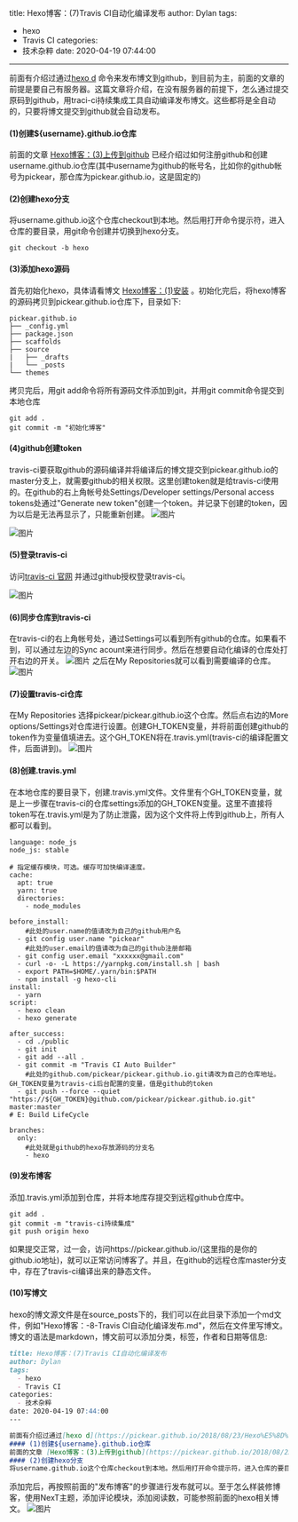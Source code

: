 title: Hexo博客：(7)Travis CI自动化编译发布
author: Dylan
tags:
  - hexo
  - Travis CI
categories:
  - 技术杂粹
date: 2020-04-19 07:44:00
---

前面有介绍过通过[hexo d](https://pickear.github.io/2018/08/23/Hexo%E5%8D%9A%E5%AE%A2%EF%BC%9A-3-%E4%B8%8A%E4%BC%A0%E5%88%B0github/) 命令来发布博文到github，到目前为主，前面的文章的前提是要自己有服务器。这篇文章将介绍，在没有服务器的前提下，怎么通过提交原码到github，用traci-ci持续集成工具自动编译发布博文。这些都将是全自动的，只要将博文提交到github就会自动发布。
#### (1)创建${username}.github.io仓库
前面的文章 [Hexo博客：(3)上传到github](https://pickear.github.io/2018/08/23/Hexo%E5%8D%9A%E5%AE%A2%EF%BC%9A-3-%E4%B8%8A%E4%BC%A0%E5%88%B0github/) 已经介绍过如何注册github和创建username.github.io仓库(其中username为github的帐号名，比如你的github帐号为pickear，那仓库为pickear.github.io，这是固定的)
#### (2)创建hexo分支
将username.github.io这个仓库checkout到本地。然后用打开命令提示符，进入仓库的要目录，用git命令创建并切换到hexo分支。
```shell
git checkout -b hexo
```
#### (3)添加hexo源码
首先初始化hexo，具体请看博文 [Hexo博客：(1)安装](https://pickear.github.io/2018/08/22/Hexo%E5%8D%9A%E5%AE%A2%EF%BC%9A-1-%E5%AE%89%E8%A3%85/) 。初始化完后，将hexo博客的源码拷贝到pickear.github.io仓库下，目录如下:
```
pickear.github.io
├── _config.yml
├── package.json
├── scaffolds
├── source
|   ├── _drafts
|   └── _posts
└── themes
```
拷贝完后，用git add命令将所有源码文件添加到git，并用git commit命令提交到本地仓库
```shell
git add .
git commit -m "初始化博客"
```

#### (4)github创建token
travis-ci要获取github的源码编译并将编译后的博文提交到pickear.github.io的master分支上，就需要github的相关权限。这里创建token就是给travis-ci使用的。在github的右上角帐号处Settings/Developer settings/Personal access tokens处通过"Generate new token"创建一个token。并记录下创建的token，因为以后是无法再显示了，只能重新创建。
![图片](/images/blog/github_token1.png)

![图片](/images/blog/github_token2.png)

#### (5)登录travis-ci
访问[travis-ci 官网](https://www.travis-ci.org/) 并通过github授权登录travis-ci。

![图片](/images/blog/travis-ci_login.png)

#### (6)同步仓库到travis-ci
在travis-ci的右上角帐号处，通过Settings可以看到所有github的仓库。如果看不到，可以通过左边的Sync acount来进行同步。然后在想要自动化编译的仓库处打开右边的开关。
![图片](/images/blog/travis-ci_settings.png)
之后在My Repositories就可以看到需要编译的仓库。
![图片](/images/blog/travis-ci_repositeries.png)

#### (7)设置travis-ci仓库
在My Repositories 选择pickear/pickear.github.io这个仓库。然后点右边的More options/Settings对仓库进行设置。创建GH_TOKEN变量，并将前面创建github的token作为变量值填进去。这个GH_TOKEN将在.travis.yml(travis-ci的编译配置文件，后面讲到)。
![图片](/images/blog/travis-ci_repositories_settings.png)

#### (8)创建.travis.yml
在本地仓库的要目录下，创建.travis.yml文件。文件里有个GH_TOKEN变量，就是上一步骤在travis-ci的仓库settings添加的GH_TOKEN变量。这里不直接将token写在.travis.yml是为了防止泄露，因为这个文件将上传到github上，所有人都可以看到。
```shell
language: node_js
node_js: stable

# 指定缓存模块，可选。缓存可加快编译速度。
cache:
  apt: true
  yarn: true
  directories:
    - node_modules
  
before_install:
    #此处的user.name的值请改为自己的github用户名
  - git config user.name "pickear"
    #此处的user.email的值请改为自己的github注册邮箱
  - git config user.email "xxxxxx@gmail.com"
  - curl -o- -L https://yarnpkg.com/install.sh | bash
  - export PATH=$HOME/.yarn/bin:$PATH
  - npm install -g hexo-cli
install:
  - yarn
script:
  - hexo clean
  - hexo generate

after_success:
  - cd ./public
  - git init
  - git add --all .
  - git commit -m "Travis CI Auto Builder"
    #此处的github.com/pickear/pickear.github.io.git请改为自己的仓库地址。GH_TOKEN变量为travis-ci后台配置的变量，值是github的token
  - git push --force --quiet "https://${GH_TOKEN}@github.com/pickear/pickear.github.io.git" master:master
# E: Build LifeCycle

branches:
  only:
    #此处就是github的hexo存放源码的分支名
    - hexo
```

#### (9)发布博客
添加.travis.yml添加到仓库，并将本地库存提交到远程github仓库中。
```shell
git add .
git commit -m "travis-ci持续集成"
git push origin hexo
```
如果提交正常，过一会，访问https://pickear.github.io/(这里指的是你的github.io地址)，就可以正常访问博客了。并且，在github的远程仓库master分支中，存在了travis-ci编译出来的静态文件。

#### (10)写博文
hexo的博文源文件是在source\_posts下的，我们可以在此目录下添加一个md文件，例如"Hexo博客：-8-Travis CI自动化编译发布.md"，然后在文件里写博文。博文的语法是markdown，博文前可以添加分类，标签，作者和日期等信息:
```markdown
title: Hexo博客：(7)Travis CI自动化编译发布
author: Dylan
tags:
  - hexo
  - Travis CI
categories:
  - 技术杂粹
date: 2020-04-19 07:44:00
---

前面有介绍过通过[hexo d](https://pickear.github.io/2018/08/23/Hexo%E5%8D%9A%E5%AE%A2%EF%BC%9A-3-%E4%B8%8A%E4%BC%A0%E5%88%B0github/) 命令来发布博文到github，到目前为主，前面的文章的前提是要自己有服务器。这篇文章将介绍，在没有服务器的前提下，怎么通过提交原码到github，用traci-ci持续集成工具自动编译发布博文。这些都将是全自动的，只要将博文提交到github就会自动发布。
#### (1)创建${username}.github.io仓库
前面的文章 [Hexo博客：(3)上传到github](https://pickear.github.io/2018/08/23/Hexo%E5%8D%9A%E5%AE%A2%EF%BC%9A-3-%E4%B8%8A%E4%BC%A0%E5%88%B0github/) 已经介绍过如何注册github和创建username.github.io仓库(其中username为github的帐号名，比如你的github帐号为pickear，那仓库为pickear.github.io，这是固定的)
#### (2)创建hexo分支
将username.github.io这个仓库checkout到本地。然后用打开命令提示符，进入仓库的要目录，用git命令创建并切换到hexo分支。
```
添加完后，再按照前面的"发布博客"的步骤进行发布就可以。至于怎么样装修博客，使用NexT主题，添加评论模块，添加阅读数，可能参照前面的hexo相关博文。
![图片](/images/blog/pickear.github.io.png)